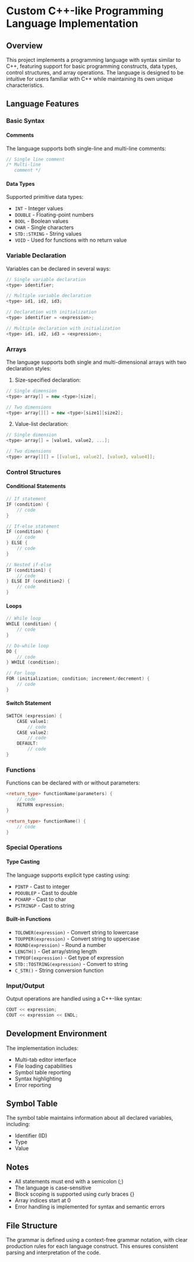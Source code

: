 # Custom C++-like Programming Language Implementation

## Overview
This project implements a programming language with syntax similar to C++, featuring support for basic programming constructs, data types, control structures, and array operations. The language is designed to be intuitive for users familiar with C++ while maintaining its own unique characteristics.

## Language Features

### Basic Syntax

#### Comments
The language supports both single-line and multi-line comments:
```cpp
// Single line comment
/* Multi-line
   comment */
```

#### Data Types
Supported primitive data types:
- `INT` - Integer values
- `DOUBLE` - Floating-point numbers
- `BOOL` - Boolean values
- `CHAR` - Single characters
- `STD::STRING` - String values
- `VOID` - Used for functions with no return value

### Variable Declaration

Variables can be declared in several ways:
```cpp
// Single variable declaration
<type> identifier;

// Multiple variable declaration
<type> id1, id2, id3;

// Declaration with initialization
<type> identifier = <expression>;

// Multiple declaration with initialization
<type> id1, id2, id3 = <expression>;
```

### Arrays

The language supports both single and multi-dimensional arrays with two declaration styles:

1. Size-specified declaration:
```cpp
// Single dimension
<type> array[] = new <type>[size];

// Two dimensions
<type> array[][] = new <type>[size1][size2];
```

2. Value-list declaration:
```cpp
// Single dimension
<type> array[] = [value1, value2, ...];

// Two dimensions
<type> array[][] = [[value1, value2], [value3, value4]];
```

### Control Structures

#### Conditional Statements
```cpp
// If statement
IF (condition) {
    // code
}

// If-else statement
IF (condition) {
    // code
} ELSE {
    // code
}

// Nested if-else
IF (condition1) {
    // code
} ELSE IF (condition2) {
    // code
}
```

#### Loops
```cpp
// While loop
WHILE (condition) {
    // code
}

// Do-while loop
DO {
    // code
} WHILE (condition);

// For loop
FOR (initialization; condition; increment/decrement) {
    // code
}
```

#### Switch Statement
```cpp
SWITCH (expression) {
    CASE value1:
        // code
    CASE value2:
        // code
    DEFAULT:
        // code
}
```

### Functions

Functions can be declared with or without parameters:
```cpp
<return_type> functionName(parameters) {
    // code
    RETURN expression;
}

<return_type> functionName() {
    // code
}
```

### Special Operations

#### Type Casting
The language supports explicit type casting using:
- `PINTP` - Cast to integer
- `PDOUBLEP` - Cast to double
- `PCHARP` - Cast to char
- `PSTRINGP` - Cast to string

#### Built-in Functions
- `TOLOWER(expression)` - Convert string to lowercase
- `TOUPPER(expression)` - Convert string to uppercase
- `ROUND(expression)` - Round a number
- `LENGTH()` - Get array/string length
- `TYPEOF(expression)` - Get type of expression
- `STD::TOSTRING(expression)` - Convert to string
- `C_STR()` - String conversion function

### Input/Output
Output operations are handled using a C++-like syntax:
```cpp
COUT << expression;
COUT << expression << ENDL;
```

## Development Environment

The implementation includes:
- Multi-tab editor interface
- File loading capabilities
- Symbol table reporting
- Syntax highlighting
- Error reporting

## Symbol Table

The symbol table maintains information about all declared variables, including:
- Identifier (ID)
- Type
- Value

## Notes
- All statements must end with a semicolon (;)
- The language is case-sensitive
- Block scoping is supported using curly braces {}
- Array indices start at 0
- Error handling is implemented for syntax and semantic errors

## File Structure
The grammar is defined using a context-free grammar notation, with clear production rules for each language construct. This ensures consistent parsing and interpretation of the code.
